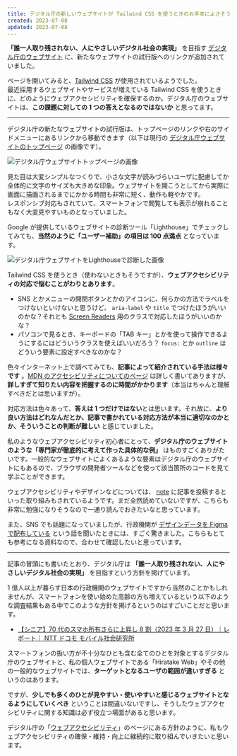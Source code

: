 ```yaml
---
title: デジタル庁の新しいウェブサイトが Tailwind CSS を使うときのお手本によさそう
created: 2023-07-08
updated: 2023-07-08
---
```


**「誰一人取り残されない、人にやさしいデジタル社会の実現」** を目指す [デジタル庁のウェブサイト](https://www.digital.go.jp/) に、新たなウェブサイトの試行版へのリンクが追加されていました。

ページを開いてみると、[Tailwind CSS](https://tailwindcss.com/) が使用されているようでした。  
最近採用するウェブサイトやサービスが増えている Tailwind CSS を使うときに、どのようにウェブアクセシビリティを確保するのか。デジタル庁のウェブサイトは、**この課題に対しての 1 つの答えとなるのではないか** と思ってます。

---

デジタル庁の新たなウェブサイトの試行版は、トップページのリンクや右のサイドメニューにあるリンクから移動できます（以下は現行の [デジタル庁ウェブサイトのトップページ](https://www.digital.go.jp/) の画像です）。

![デジタル庁ウェブサイトトップページの画像](01924dc9-c7d5-4ae8-53c5-b18f4dc5f400)

見た目は大変シンプルなつくりで、小さな文字が読みづらいユーザに配慮してか全体的に文字のサイズも大きめな印象。ウェブサイトを開こうとしてから実際に画面に描画されるまでにかかる時間も非常に短く、動作も軽やかです。  
レスポンシブ対応もされていて、スマートフォンで閲覧しても表示が崩れることもなく大変見やすいものとなっていました。

Google が提供しているウェブサイトの診断ツール「Lighthouse」でチェックしてみても、**当然のように「ユーザー補助」の項目は 100 点満点** となっています。

![デジタル庁ウェブサイトをLighthouseで診断した画像](fbb3521f-3775-4ff2-0212-d0a8e097a200)

Tailwind CSS を使うとき（使わないときもそうですが）、**ウェブアクセシビリティの対応で悩むことがわりとあります**。

- SNS とかメニューの開閉ボタンとかのアイコンに、何らかの方法でラベルをつけないといけないと思うけど、 `aria-label` や `title` でつけたほうがいいのかな？それとも [Screen Readers](https://tailwindcss.com/docs/screen-readers) 用のクラスで対応したほうがいいのかな？
- パソコンで見るとき、キーボードの「TAB キー」とかを使って操作できるようにするにはどういうクラスを使えばいいだろう？ `focus:` とか `outline` はどういう要素に設定すべきなのかな？

色々インターネット上で調べてみても、**記事によって紹介されている手法は様々です** 。[MDN のアクセシビリティについてのページ](https://developer.mozilla.org/ja/docs/Web/Accessibility) は詳しく書いてありますが、**詳しすぎて知りたい内容を把握するのに時間がかかります**（本当はちゃんと理解すべきだとは思いますが）。

対応方法は色々あって、**答えは 1 つだけではない**とは思います。それ故に、**より良い方法はどれなんだとか、記事で書かれている対応方法が本当に適切なのかとか、そういうことの判断が難しい** と感じていました。

私のようなウェブアクセシビリティ初心者にとって、**デジタル庁のウェブサイトのような「専門家が徹底的に考えて作った具体的な例」** はものすごくありがたいです。一般的なウェブサイトによくあるような要素はデジタル庁のウェブサイトにもあるので、ブラウザの開発者ツールなどを使って該当箇所のコードを見て学ぶことができます。

ウェブアクセシビリティやデザインなどについては、 [note](https://digital-gov.note.jp/) に記事を投稿するといった取り組みもされているようです。まだ全然読めていないですが、こちらも非常に勉強になりそうなので一通り読んでおきたいなと思っています。

また、SNS でも話題になっていましたが、行政機関が [デザインデータを Figma で配布している](https://www.figma.com/@digitalagencyjp) という話を聞いたときには、すごく驚きました。こちらもとても参考になる資料なので、合わせて確認したいと思っています。

---

記事の冒頭にも書いたとおり、デジタル庁は **「誰一人取り残されない、人にやさしいデジタル社会の実現」** を目指すという方針を掲げています。

1 億人以上が暮らす日本の行政機関のウェブサイトですから当然のことかもしれませんが、スマートフォンを使い始めた高齢の方も増えているという以下のような調査結果もある中でこのような方針を掲げるというのはすごいことだと思います。

- [【シニア】70 代のスマホ所有さらに上昇し 8 割（2023 年 3 月 27 日）｜レポート｜ NTT ドコモ モバイル社会研究所](https://www.moba-ken.jp/project/seniors/seniors20230327.html)

スマートフォンの扱い方が不十分なひとも含む全てのひとを対象とするデジタル庁のウェブサイトと、私の個人ウェブサイトである「Hiratake Web」やその他の一般的なウェブサイトでは、**ターゲットとなるユーザの範囲が違いすぎる** というのはあります。

ですが、**少しでも多くのひとが見やすい・使いやすいと感じるウェブサイトとなるようにしていくべき** ということは間違いないですし、そうしたウェブアクセシビリティに関する知識は必ず役立つ場面があると思います。

デジタル庁の「[ウェブアクセシビリティ](https://www.digital.go.jp/accessibility-statement/)」のページにある方針のように、私もウェブアクセシビリティの確保・維持・向上に継続的に取り組んでいきたいと思います。
